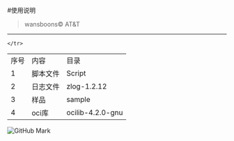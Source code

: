 #使用说明
> wansboons&copy; AT&amp;T
***
<table>
	<tr>
		<tr>
			<td>序号</td>
			<td>内容</td>
			<td>目录</td>                         
		</tr>
		<tr>
			<td>1</td>
			<td>脚本文件</td>
			<td>Script</td>
		</tr>
		<tr>
			<td>2</td>
			<td>日志文件</td>
			<td>zlog-1.2.12</td>
		</tr>
		<tr>
			<td>3</td>
			<td>样品</td>
			<td>sample</td>
		</tr>
                <tr>
                        <td>4</td>
                        <td>oci库</td>
                        <td>ocilib-4.2.0-gnu</td>
                </tr>


	</tr>
</table>


![GitHub Mark](http://github.global.ssl.fastly.net/images/modules/logos_page/GitHub-Mark.png "GitHub Mark")



